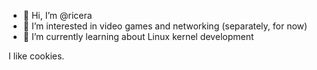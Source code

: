 - 👋 Hi, I’m @ricera
- 👀 I’m interested in video games and networking (separately, for now)
- 🌱 I’m currently learning about Linux kernel development
<!---
- 💞️ I’m looking to collaborate on ...
- 📫 How to reach me ...
--->

I like cookies.

<!---
ricera/ricera is a ✨ special ✨ repository because its `README.md` (this file) appears on your GitHub profile.
You can click the Preview link to take a look at your changes.
--->

